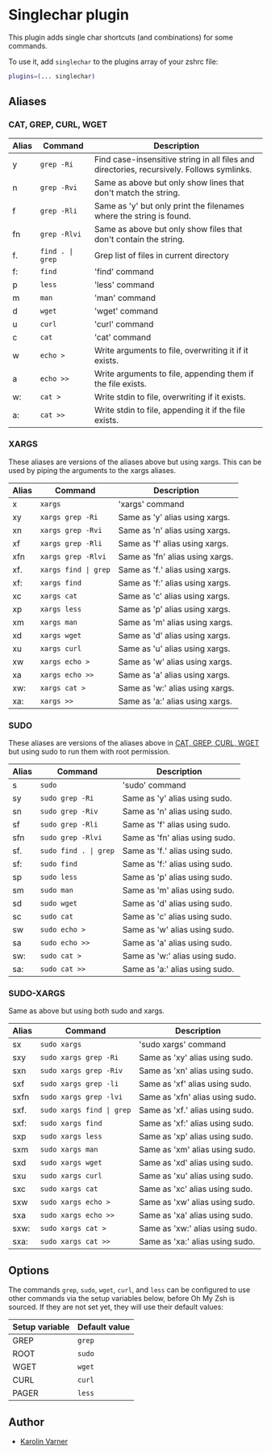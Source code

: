 # Singlechar plugin

This plugin adds single char shortcuts (and combinations) for some commands.

To use it, add `singlechar` to the plugins array of your zshrc file:

```sh
plugins=(... singlechar)
```

## Aliases

### CAT, GREP, CURL, WGET

| Alias | Command          | Description                                                                               |
| ----- | ---------------- | ----------------------------------------------------------------------------------------- |
| y     | `grep -Ri`       | Find case-insensitive string in all files and directories, recursively. Follows symlinks. |
| n     | `grep -Rvi`      | Same as above but only show lines that don't match the string.                            |
| f     | `grep -Rli`      | Same as 'y' but only print the filenames where the string is found.                       |
| fn    | `grep -Rlvi`     | Same as above but only show files that don't contain the string.                          |
| f.    | `find . \| grep` | Grep list of files in current directory                                                   |
| f:    | `find`           | 'find' command                                                                            |
| p     | `less`           | 'less' command                                                                            |
| m     | `man`            | 'man' command                                                                             |
| d     | `wget`           | 'wget' command                                                                            |
| u     | `curl`           | 'curl' command                                                                            |
| c     | `cat`            | 'cat' command                                                                             |
| w     | `echo >`         | Write arguments to file, overwriting it if it exists.                                     |
| a     | `echo >>`        | Write arguments to file, appending them if the file exists.                               |
| w:    | `cat >`          | Write stdin to file, overwriting if it exists.                                            |
| a:    | `cat >>`         | Write stdin to file, appending it if the file exists.                                     |

### XARGS

These aliases are versions of the aliases above but using xargs. This can be
used by piping the arguments to the xargs aliases.

| Alias | Command              | Description                     |
| ----- | -------------------- | ------------------------------- |
| x     | `xargs`              | 'xargs' command                 |
| xy    | `xargs grep -Ri`     | Same as 'y' alias using xargs.  |
| xn    | `xargs grep -Rvi`    | Same as 'n' alias using xargs.  |
| xf    | `xargs grep -Rli`    | Same as 'f' alias using xargs.  |
| xfn   | `xargs grep -Rlvi`   | Same as 'fn' alias using xargs. |
| xf.   | `xargs find \| grep` | Same as 'f.' alias using xargs. |
| xf:   | `xargs find`         | Same as 'f:' alias using xargs. |
| xc    | `xargs cat`          | Same as 'c' alias using xargs.  |
| xp    | `xargs less`         | Same as 'p' alias using xargs.  |
| xm    | `xargs man`          | Same as 'm' alias using xargs.  |
| xd    | `xargs wget`         | Same as 'd' alias using xargs.  |
| xu    | `xargs curl`         | Same as 'u' alias using xargs.  |
| xw    | `xargs echo >`       | Same as 'w' alias using xargs.  |
| xa    | `xargs echo >>`      | Same as 'a' alias using xargs.  |
| xw:   | `xargs cat >`        | Same as 'w:' alias using xargs. |
| xa:   | `xargs >>`           | Same as 'a:' alias using xargs. |

### SUDO

These aliases are versions of the aliases above in
[CAT, GREP, CURL, WGET](#cat-grep-curl-wget) but using sudo to run them with
root permission.

| Alias | Command               | Description                    |
| ----- | --------------------- | ------------------------------ |
| s     | `sudo`                | 'sudo' command                 |
| sy    | `sudo grep -Ri`       | Same as 'y' alias using sudo.  |
| sn    | `sudo grep -Riv`      | Same as 'n' alias using sudo.  |
| sf    | `sudo grep -Rli`      | Same as 'f' alias using sudo.  |
| sfn   | `sudo grep -Rlvi`     | Same as 'fn' alias using sudo. |
| sf.   | `sudo find . \| grep` | Same as 'f.' alias using sudo. |
| sf:   | `sudo find`           | Same as 'f:' alias using sudo. |
| sp    | `sudo less`           | Same as 'p' alias using sudo.  |
| sm    | `sudo man`            | Same as 'm' alias using sudo.  |
| sd    | `sudo wget`           | Same as 'd' alias using sudo.  |
| sc    | `sudo cat`            | Same as 'c' alias using sudo.  |
| sw    | `sudo echo >`         | Same as 'w' alias using sudo.  |
| sa    | `sudo echo >>`        | Same as 'a' alias using sudo.  |
| sw:   | `sudo cat >`          | Same as 'w:' alias using sudo. |
| sa:   | `sudo cat >>`         | Same as 'a:' alias using sudo. |

### SUDO-XARGS

Same as above but using both sudo and xargs.

| Alias | Command                   | Description                     |
| ----- | ------------------------- | ------------------------------- |
| sx    | `sudo xargs`              | 'sudo xargs' command            |
| sxy   | `sudo xargs grep -Ri`     | Same as 'xy' alias using sudo.  |
| sxn   | `sudo xargs grep -Riv`    | Same as 'xn' alias using sudo.  |
| sxf   | `sudo xargs grep -li`     | Same as 'xf' alias using sudo.  |
| sxfn  | `sudo xargs grep -lvi`    | Same as 'xfn' alias using sudo. |
| sxf.  | `sudo xargs find \| grep` | Same as 'xf.' alias using sudo. |
| sxf:  | `sudo xargs find`         | Same as 'xf:' alias using sudo. |
| sxp   | `sudo xargs less`         | Same as 'xp' alias using sudo.  |
| sxm   | `sudo xargs man`          | Same as 'xm' alias using sudo.  |
| sxd   | `sudo xargs wget`         | Same as 'xd' alias using sudo.  |
| sxu   | `sudo xargs curl`         | Same as 'xu' alias using sudo.  |
| sxc   | `sudo xargs cat`          | Same as 'xc' alias using sudo.  |
| sxw   | `sudo xargs echo >`       | Same as 'xw' alias using sudo.  |
| sxa   | `sudo xargs echo >>`      | Same as 'xa' alias using sudo.  |
| sxw:  | `sudo xargs cat >`        | Same as 'xw:' alias using sudo. |
| sxa:  | `sudo xargs cat >>`       | Same as 'xa:' alias using sudo. |

## Options

The commands `grep`, `sudo`, `wget`, `curl`, and `less` can be configured to use
other commands via the setup variables below, before Oh My Zsh is sourced. If
they are not set yet, they will use their default values:

| Setup variable | Default value |
| -------------- | ------------- |
| GREP           | `grep`        |
| ROOT           | `sudo`        |
| WGET           | `wget`        |
| CURL           | `curl`        |
| PAGER          | `less`        |

## Author

-   [Karolin Varner](HTTPS://GitHub.Com/koraa)
